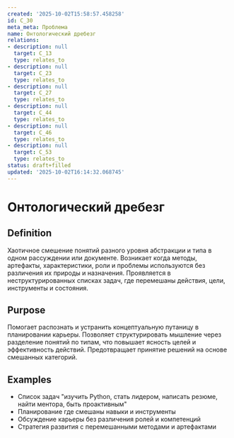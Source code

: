 ```yaml
---
created: '2025-10-02T15:58:57.458258'
id: C_30
meta_meta: Проблема
name: Онтологический дребезг
relations:
- description: null
  target: C_13
  type: relates_to
- description: null
  target: C_23
  type: relates_to
- description: null
  target: C_27
  type: relates_to
- description: null
  target: C_44
  type: relates_to
- description: null
  target: C_46
  type: relates_to
- description: null
  target: C_53
  type: relates_to
status: draft+filled
updated: '2025-10-02T16:14:32.068745'
---
```


# Онтологический дребезг

## Definition
Хаотичное смешение понятий разного уровня абстракции и типа в одном рассуждении или документе. Возникает когда методы, артефакты, характеристики, роли и проблемы используются без различения их природы и назначения. Проявляется в неструктурированных списках задач, где перемешаны действия, цели, инструменты и состояния.

## Purpose
Помогает распознать и устранить концептуальную путаницу в планировании карьеры. Позволяет структурировать мышление через разделение понятий по типам, что повышает ясность целей и эффективность действий. Предотвращает принятие решений на основе смешанных категорий.

## Examples

- Список задач "изучить Python, стать лидером, написать резюме, найти ментора, быть проактивным"
- Планирование где смешаны навыки и инструменты
- Обсуждение карьеры без различения ролей и компетенций
- Стратегия развития с перемешанными методами и артефактами